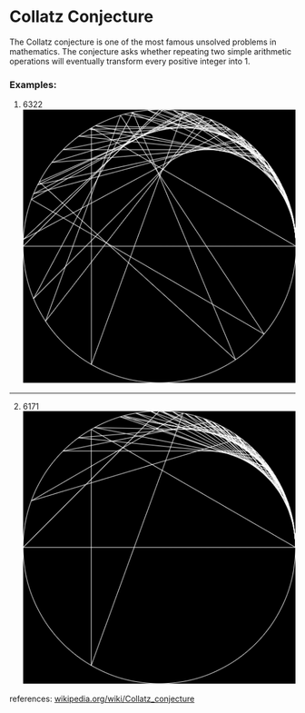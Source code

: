 # Collatz Conjecture
The Collatz conjecture is one of the most famous unsolved problems in mathematics. The conjecture asks whether repeating two simple arithmetic operations will eventually transform every positive integer into 1.

### Examples:
1. 6322
![6322](..\imgs\6322.PNG)
---
2. 6171
![6171](..\imgs\6171.PNG)

references: [wikipedia.org/wiki/Collatz_conjecture](https://en.wikipedia.org/wiki/Collatz_conjecture)
